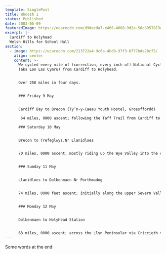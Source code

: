 ```yaml
---
template: SinglePost
title: Whoosh 1
status: Published
date: 2003-05-09
featuredImage: https://ucarecdn.com/d9dacda7-e466-4068-9d2a-56c8957873a7/
excerpt: |-
  Cardiff to Holyhead
  Welsh Hills for School Hall
section:
  - image: https://ucarecdn.com/213722a4-9c6a-4bd9-97f3-b777bde20cf5/
    align: center
    content: >-
      We cycled every mile of (correction, every inch of) National Cycle Route 8
      (aka Lon Las Cymru) from Cardiff to Holyhead. 


      Over 250 miles in four days. 


      ### Friday 9 May


      Cardiff Bay to Brecon (Ty’n-y-Caeau Youth Hostel, Groesffordd)

       64 miles, 0000 ascent; following the Taff Trail from Cardiff to Merthyr Tydfill then minor roads and forest tracks past large reservoirs to our hostel just outside Brecon 

      ### Saturday 10 May


      Brecon to Trefeglwys,Nr Llanidloes 


      70 miles, 0000 ascent, mostly riding up the Wye Valley into the centre of Wales, through increasingly rugged landscape. 


      ### Sunday 11 May


      Llanidloes to Dolbenmaen Nr Porthmadog


      74 miles, 0000 feet ascent; initially along the upper Severn Valley climbing to the highest point of the ride 1,673 feet near Bryn y Fedwen; then whooshing down through Machynlleth towards the Irish Sea. 


      ### Monday 12 May


      Dolbenmaen to Holyhead Station 


      63 miles, 0000 ascent; across the Llyn Peninsular via Criccieth to Caernarfon; across the Menai Straits; then a wind-resisted slog across Anglesey to Holyhead Station
---
```

Some words at the end